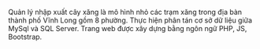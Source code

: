 Quản lý nhập xuất cây xăng là mô hình nhỏ các trạm xăng trong địa bàn thành phố Vĩnh Long gồm 8 phường. Thực hiện phân tán cơ sở dữ liệu giữa MySql và SQL Server. Trang web được xây dựng bằng ngôn ngữ PHP, JS, Bootstrap.
